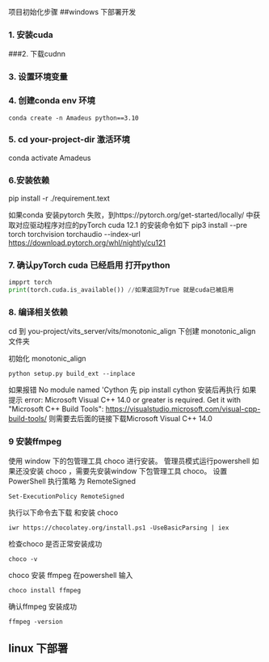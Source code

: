 项目初始化步骤
##windows 下部署开发

### 1. 安装cuda

###2. 下载cudnn


### 3. 设置环境变量

### 4. 创建conda env 环境
```
conda create -n Amadeus python==3.10
```

### 5. cd your-project-dir 激活环境
conda activate Amadeus
### 6.安装依赖
pip install -r ./requirement.text

如果conda 安装pytorch 失败，到https://pytorch.org/get-started/locally/ 中获取对应驱动程序对应的pyTorch
cuda 12.1 的安装命令如下
pip3 install --pre torch torchvision torchaudio --index-url https://download.pytorch.org/whl/nightly/cu121

### 7. 确认pyTorch cuda 已经启用 打开python 
```python 
impprt torch
print(torch.cuda.is_available()) //如果返回为True 就是cuda已被启用
   ```
### 8. 编译相关依赖

cd 到 you-project/vits_server/vits/monotonic_align 下创建 monotonic_align 文件夹

初始化 monotonic_align
```
python setup.py build_ext --inplace
```

如果报错 No module named 'Cython
先 pip install cython  安装后再执行
如果 提示 error: Microsoft Visual C++ 14.0 or greater is required. Get it with "Microsoft C++ Build Tools": https://visualstudio.microsoft.com/visual-cpp-build-tools/
则需要去后面的链接下载Microsoft Visual C++ 14.0

### 9 安装ffmpeg
使用 window 下的包管理工具 choco 进行安装。
管理员模式运行powershell
如果还没安装 choco ，需要先安装window 下包管理工具 choco。
设置 PowerShell 执行策略 为 RemoteSigned
```
Set-ExecutionPolicy RemoteSigned
```
执行以下命令去下载 和安装 choco
```
iwr https://chocolatey.org/install.ps1 -UseBasicParsing | iex
```
检查choco 是否正常安装成功
```
choco -v
```

choco 安装 ffmpeg
在powershell 输入 
```
choco install ffmpeg 
```
确认ffmpeg 安装成功 
```
ffmpeg -version
```

## linux 下部署